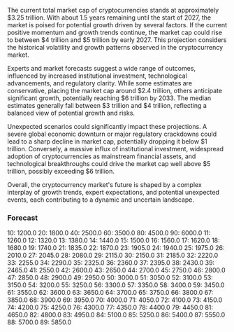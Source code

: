The current total market cap of cryptocurrencies stands at approximately $3.25 trillion. With about 1.5 years remaining until the start of 2027, the market is poised for potential growth driven by several factors. If the current positive momentum and growth trends continue, the market cap could rise to between $4 trillion and $5 trillion by early 2027. This projection considers the historical volatility and growth patterns observed in the cryptocurrency market.

Experts and market forecasts suggest a wide range of outcomes, influenced by increased institutional investment, technological advancements, and regulatory clarity. While some estimates are conservative, placing the market cap around $2.4 trillion, others anticipate significant growth, potentially reaching $6 trillion by 2033. The median estimates generally fall between $3 trillion and $4 trillion, reflecting a balanced view of potential growth and risks.

Unexpected scenarios could significantly impact these projections. A severe global economic downturn or major regulatory crackdowns could lead to a sharp decline in market cap, potentially dropping it below $1 trillion. Conversely, a massive influx of institutional investment, widespread adoption of cryptocurrencies as mainstream financial assets, and technological breakthroughs could drive the market cap well above $5 trillion, possibly exceeding $6 trillion.

Overall, the cryptocurrency market's future is shaped by a complex interplay of growth trends, expert expectations, and potential unexpected events, each contributing to a dynamic and uncertain landscape.

### Forecast

10: 1200.0
20: 1800.0
40: 2500.0
60: 3500.0
80: 4500.0
90: 6000.0
11: 1260.0
12: 1320.0
13: 1380.0
14: 1440.0
15: 1500.0
16: 1560.0
17: 1620.0
18: 1680.0
19: 1740.0
21: 1835.0
22: 1870.0
23: 1905.0
24: 1940.0
25: 1975.0
26: 2010.0
27: 2045.0
28: 2080.0
29: 2115.0
30: 2150.0
31: 2185.0
32: 2220.0
33: 2255.0
34: 2290.0
35: 2325.0
36: 2360.0
37: 2395.0
38: 2430.0
39: 2465.0
41: 2550.0
42: 2600.0
43: 2650.0
44: 2700.0
45: 2750.0
46: 2800.0
47: 2850.0
48: 2900.0
49: 2950.0
50: 3000.0
51: 3050.0
52: 3100.0
53: 3150.0
54: 3200.0
55: 3250.0
56: 3300.0
57: 3350.0
58: 3400.0
59: 3450.0
61: 3550.0
62: 3600.0
63: 3650.0
64: 3700.0
65: 3750.0
66: 3800.0
67: 3850.0
68: 3900.0
69: 3950.0
70: 4000.0
71: 4050.0
72: 4100.0
73: 4150.0
74: 4200.0
75: 4250.0
76: 4300.0
77: 4350.0
78: 4400.0
79: 4450.0
81: 4650.0
82: 4800.0
83: 4950.0
84: 5100.0
85: 5250.0
86: 5400.0
87: 5550.0
88: 5700.0
89: 5850.0